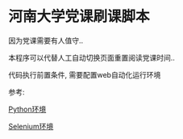 # 河南大学党课刷课脚本
因为党课需要有人值守..

本程序可以代替人工自动切换页面重置阅读党课时间..

代码执行前置条件, 需要配置web自动化运行环境

参考:

[Python环境](<https://blog.csdn.net/VXadmin/article/details/89399422>)

[Selenium环境](https://blog.csdn.net/VXadmin/article/details/89433821)